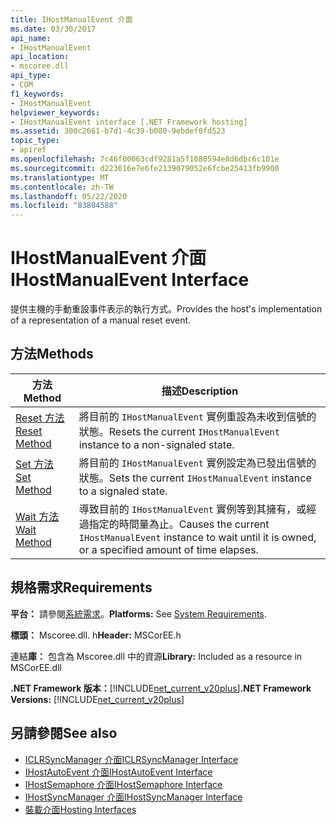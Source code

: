 ```yaml
---
title: IHostManualEvent 介面
ms.date: 03/30/2017
api_name:
- IHostManualEvent
api_location:
- mscoree.dll
api_type:
- COM
f1_keywords:
- IHostManualEvent
helpviewer_keywords:
- IHostManualEvent interface [.NET Framework hosting]
ms.assetid: 300c2661-b7d1-4c39-b080-9ebdef0fd523
topic_type:
- apiref
ms.openlocfilehash: 7c46f00063cdf9281a5f1080594e8d6dbc6c101e
ms.sourcegitcommit: d223616e7e6fe2139079052e6fcbe25413fb9900
ms.translationtype: MT
ms.contentlocale: zh-TW
ms.lasthandoff: 05/22/2020
ms.locfileid: "83804588"
---
```

# <a name="ihostmanualevent-interface"></a><span data-ttu-id="4eef1-102">IHostManualEvent 介面</span><span class="sxs-lookup"><span data-stu-id="4eef1-102">IHostManualEvent Interface</span></span>
<span data-ttu-id="4eef1-103">提供主機的手動重設事件表示的執行方式。</span><span class="sxs-lookup"><span data-stu-id="4eef1-103">Provides the host's implementation of a representation of a manual reset event.</span></span>  
  
## <a name="methods"></a><span data-ttu-id="4eef1-104">方法</span><span class="sxs-lookup"><span data-stu-id="4eef1-104">Methods</span></span>  
  
|<span data-ttu-id="4eef1-105">方法</span><span class="sxs-lookup"><span data-stu-id="4eef1-105">Method</span></span>|<span data-ttu-id="4eef1-106">描述</span><span class="sxs-lookup"><span data-stu-id="4eef1-106">Description</span></span>|  
|------------|-----------------|  
|[<span data-ttu-id="4eef1-107">Reset 方法</span><span class="sxs-lookup"><span data-stu-id="4eef1-107">Reset Method</span></span>](ihostmanualevent-reset-method.md)|<span data-ttu-id="4eef1-108">將目前的 `IHostManualEvent` 實例重設為未收到信號的狀態。</span><span class="sxs-lookup"><span data-stu-id="4eef1-108">Resets the current `IHostManualEvent` instance to a non-signaled state.</span></span>|  
|[<span data-ttu-id="4eef1-109">Set 方法</span><span class="sxs-lookup"><span data-stu-id="4eef1-109">Set Method</span></span>](ihostmanualevent-set-method.md)|<span data-ttu-id="4eef1-110">將目前的 `IHostManualEvent` 實例設定為已發出信號的狀態。</span><span class="sxs-lookup"><span data-stu-id="4eef1-110">Sets the current `IHostManualEvent` instance to a signaled state.</span></span>|  
|[<span data-ttu-id="4eef1-111">Wait 方法</span><span class="sxs-lookup"><span data-stu-id="4eef1-111">Wait Method</span></span>](ihostmanualevent-wait-method.md)|<span data-ttu-id="4eef1-112">導致目前的 `IHostManualEvent` 實例等到其擁有，或經過指定的時間量為止。</span><span class="sxs-lookup"><span data-stu-id="4eef1-112">Causes the current `IHostManualEvent` instance to wait until it is owned, or a specified amount of time elapses.</span></span>|  
  
## <a name="requirements"></a><span data-ttu-id="4eef1-113">規格需求</span><span class="sxs-lookup"><span data-stu-id="4eef1-113">Requirements</span></span>  
 <span data-ttu-id="4eef1-114">**平台：** 請參閱[系統需求](../../get-started/system-requirements.md)。</span><span class="sxs-lookup"><span data-stu-id="4eef1-114">**Platforms:** See [System Requirements](../../get-started/system-requirements.md).</span></span>  
  
 <span data-ttu-id="4eef1-115">**標頭：** Mscoree.dll. h</span><span class="sxs-lookup"><span data-stu-id="4eef1-115">**Header:** MSCorEE.h</span></span>  
  
 <span data-ttu-id="4eef1-116">連結**庫：** 包含為 Mscoree.dll 中的資源</span><span class="sxs-lookup"><span data-stu-id="4eef1-116">**Library:** Included as a resource in MSCorEE.dll</span></span>  
  
 <span data-ttu-id="4eef1-117">**.NET Framework 版本：**[!INCLUDE[net_current_v20plus](../../../../includes/net-current-v20plus-md.md)]</span><span class="sxs-lookup"><span data-stu-id="4eef1-117">**.NET Framework Versions:** [!INCLUDE[net_current_v20plus](../../../../includes/net-current-v20plus-md.md)]</span></span>  
  
## <a name="see-also"></a><span data-ttu-id="4eef1-118">另請參閱</span><span class="sxs-lookup"><span data-stu-id="4eef1-118">See also</span></span>

- [<span data-ttu-id="4eef1-119">ICLRSyncManager 介面</span><span class="sxs-lookup"><span data-stu-id="4eef1-119">ICLRSyncManager Interface</span></span>](iclrsyncmanager-interface.md)
- [<span data-ttu-id="4eef1-120">IHostAutoEvent 介面</span><span class="sxs-lookup"><span data-stu-id="4eef1-120">IHostAutoEvent Interface</span></span>](ihostautoevent-interface.md)
- [<span data-ttu-id="4eef1-121">IHostSemaphore 介面</span><span class="sxs-lookup"><span data-stu-id="4eef1-121">IHostSemaphore Interface</span></span>](ihostsemaphore-interface.md)
- [<span data-ttu-id="4eef1-122">IHostSyncManager 介面</span><span class="sxs-lookup"><span data-stu-id="4eef1-122">IHostSyncManager Interface</span></span>](ihostsyncmanager-interface.md)
- [<span data-ttu-id="4eef1-123">裝載介面</span><span class="sxs-lookup"><span data-stu-id="4eef1-123">Hosting Interfaces</span></span>](hosting-interfaces.md)

